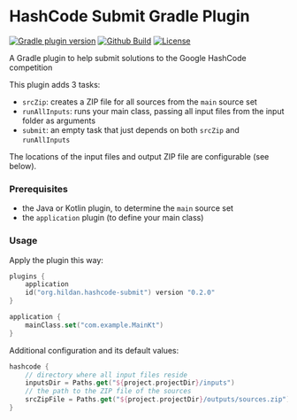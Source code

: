 # HashCode Submit Gradle Plugin

[![Gradle plugin version](https://img.shields.io/maven-metadata/v/https/plugins.gradle.org/m2/org/hildan/hashcode-submit/org.hildan.hashcode-submit.gradle.plugin/maven-metadata.xml.svg?label=gradle&logo=gradle)](https://plugins.gradle.org/plugin/org.hildan.hashcode-submit)
[![Github Build](https://img.shields.io/github/workflow/status/joffrey-bion/hashcode-submit-gradle-plugin/CI%20Build?label=build&logo=github)](https://github.com/joffrey-bion/hashcode-submit-gradle-plugin/actions?query=workflow%3A%22CI+Build%22)
[![License](https://img.shields.io/badge/license-MIT-blue.svg)](https://github.com/joffrey-bion/hashcode-submit-gradle-plugin/blob/master/LICENSE)

A Gradle plugin to help submit solutions to the Google HashCode competition

This plugin adds 3 tasks:

* `srcZip`: creates a ZIP file for all sources from the `main` source set
* `runAllInputs`: runs your main class, passing all input files from the input folder as arguments
* `submit`: an empty task that just depends on both `srcZip` and `runAllInputs`

The locations of the input files and output ZIP file are configurable (see below).

### Prerequisites

* the Java or Kotlin plugin, to determine the `main` source set
* the `application` plugin (to define your main class)

### Usage

Apply the plugin this way:

```kotlin
plugins {
    application
    id("org.hildan.hashcode-submit") version "0.2.0"
}

application {
    mainClass.set("com.example.MainKt")
}
```

Additional configuration and its default values:

```kotlin
hashcode {
    // directory where all input files reside
    inputsDir = Paths.get("${project.projectDir}/inputs")
    // the path to the ZIP file of the sources
    srcZipFile = Paths.get("${project.projectDir}/outputs/sources.zip")
}
```